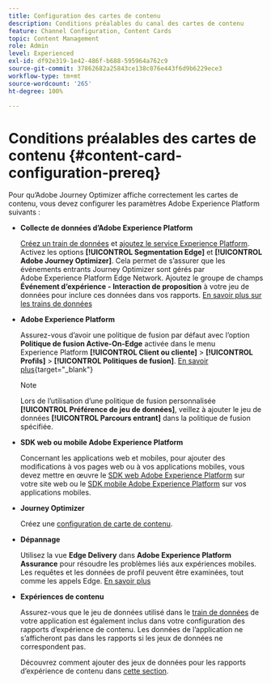 ```yaml
---
title: Configuration des cartes de contenu
description: Conditions préalables du canal des cartes de contenu
feature: Channel Configuration, Content Cards
topic: Content Management
role: Admin
level: Experienced
exl-id: df92e319-1e42-486f-b688-595964a762c9
source-git-commit: 37862682a25843ce138c076e443f6d9b6229ece3
workflow-type: tm+mt
source-wordcount: '265'
ht-degree: 100%

---
```


# Conditions préalables des cartes de contenu {#content-card-configuration-prereq}

Pour qu’Adobe Journey Optimizer affiche correctement les cartes de contenu, vous devez configurer les paramètres Adobe Experience Platform suivants :

* **Collecte de données dʼAdobe Experience Platform**

  [Créez un train de données](https://experienceleague.adobe.com/fr/docs/experience-platform/datastreams/configure) et [ajoutez le service Experience Platform](https://experienceleague.adobe.com/fr/docs/experience-platform/datastreams/configure#aep). Activez les options **[!UICONTROL Segmentation Edge]** et **[!UICONTROL Adobe Journey Optimizer]**. Cela permet de s’assurer que les événements entrants Journey Optimizer sont gérés par Adobe Experience Platform Edge Network.
Ajoutez le groupe de champs **Événement d’expérience - Interaction de proposition** à votre jeu de données pour inclure ces données dans vos rapports. [En savoir plus sur les trains de données](https://experienceleague.adobe.com/fr/docs/experience-platform/datastreams/configure)

* **Adobe Experience Platform**

  Assurez-vous d’avoir une politique de fusion par défaut avec l’option **Politique de fusion Active-On-Edge** activée dans le menu Experience Platform **[!UICONTROL Client ou cliente]** > **[!UICONTROL Profils]** > **[!UICONTROL Politiques de fusion]**. [En savoir plus](https://experienceleague.adobe.com/docs/experience-platform/profile/merge-policies/ui-guide.html?lang=fr#configure){target="_blank"}

  >[!NOTE]
  >
  >Lors de l’utilisation d’une politique de fusion personnalisée **[!UICONTROL Préférence de jeu de données]**, veillez à ajouter le jeu de données **[!UICONTROL Parcours entrant]** dans la politique de fusion spécifiée.

* **SDK web ou mobile Adobe Experience Platform**

  Concernant les applications web et mobiles, pour ajouter des modifications à vos pages web ou à vos applications mobiles, vous devez mettre en œuvre le [SDK web Adobe Experience Platform](https://experienceleague.adobe.com/fr/docs/platform-learn/implement-web-sdk/overview) sur votre site web ou le [SDK mobile Adobe Experience Platform](https://developer.adobe.com/client-sdks/home/) sur vos applications mobiles.

* **Journey Optimizer**

  Créez une [configuration de carte de contenu](#content-card-configuration).

* **Dépannage**

  Utilisez la vue **Edge Delivery** dans **Adobe Experience Platform Assurance** pour résoudre les problèmes liés aux expériences mobiles. Les requêtes et les données de profil peuvent être examinées, tout comme les appels Edge. [En savoir plus](https://experienceleague.adobe.com/fr/docs/experience-platform/assurance/view/edge-delivery)

* **Expériences de contenu**

  Assurez-vous que le jeu de données utilisé dans le [train de données](https://experienceleague.adobe.com/fr/docs/experience-platform/datastreams/overview#_blank) de votre application est également inclus dans votre configuration des rapports d’expérience de contenu. Les données de l’application ne s’afficheront pas dans les rapports si les jeux de données ne correspondent pas.

  Découvrez comment ajouter des jeux de données pour les rapports d’expérience de contenu dans [cette section](../reports/reporting-configuration.md).
